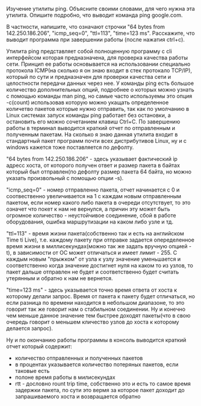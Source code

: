 Изучение утилиты ping.
Объясните своими словами, для чего нужна эта утилита. Опишите подробно, что выводит команда ping google.com.

В частности, напишите, что означают строчки "64 bytes from 142.250.186.206", "icmp_seq=0", "ttl=113", "time=123 ms". Расскажите, что выводит программа при завершении работы (после нажатия ctrl+c).

Утилита ping представляет собой полноценную программу с cli интерфейсом которая предназначена, для проверка качества работы сети.
Принцип ее работы основывается на использовании специально протокола ICMP(на сколько я он знаю входит в стек протокало TCP/IP), который по сути и предназначен для проверки качества сети и целостности передачи данных через нее.
У команды ping есть большое количество дополнительных опций, подробнее о которых можно узнать с помощью команды man ping, но самые часто используемы это опция -с(count) использовав которую можно укащать определенное количетво пакетов которые нужно отправить, так как по умолчанию в Linux системах запуск команды ping работает без остановки, а остановить его можно сочетанием клавиш Ctrl+C.
По завершению работы в терминал выводится краткий отчет по отправленным и полученным пакетам.
На сколько я знаю данная утилита входит в стандартный пакет программ почти всех дистрибутивов Linux, ну и с windows кажется тоже поставляется по дефолту.

"64 bytes from 142.250.186.206" - здесь указывает фактический ip адресс хоста, от которого получен ответ и размер пакета в байтах который был отправлен(по дефолту размер пакета 64 байта, но можно указать произвольный с помощью опции -s).

"icmp_seq=0" - номер отправленно пакета, отчет начинается с 0 и соотвественно увеличивается на 1 с каждам новым отправленным пакетом, если номер какого либо пакета в очереди отсутствует, то это означет что покет к нам не вернулся, а причин эту может быть огромное количество - неустойчивое соединение, сбой в работе оборудования, ошибка маршрутизации на каком либо узле и тд.

"ttl=113" - время жизни пакета(собственно так и есть на английском Time ti Live), т.е. каждому пакету при отправке задается опеределенное время жизни в миллисекундах(можно так же задать вручную опцией -t), в зависимости от ОС может отличаться и имеет лимит - 255. С каждым новым "прыжком" от узла к узлу значение уменьшается и соответственно когда значение достигнет нуля на каком то из узлов, то пакет дальше отправлен не будет и соответственно будет считать утерянным и обратно к нам не вернется.

"time=123 ms" - здесь указывается точно время ответа от хоста к которому делали запрос. Время от пакета к пакету будет отличаться, но если разница по времени находится в небольшом диапазоне, то это говорит так же говорит нам о стабильном соединении. Ну и конечно чем меньше данное значение тем быстрее доходят пакеты(что в свою очередь говорит о меньшем кличество узлов до хоста к которому делается запрос).

Ну и по окончанию работы программы в консоль выводится краткий отчет который содержит:
 - количество отправленных и полученных пакетов
 - в процентах указывается количество потеряных пакетов, если таковые есть
 - полоне время работы в милисекундах
 - rtt - дословно rount trip time, собственно это и есть то самое время задержки пакета, по сути это вермя за которое пакет доходит до запрашиваемого хоста и возвращается обратно


